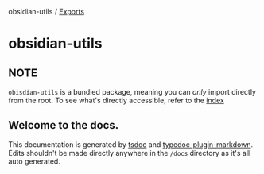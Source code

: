 obsidian-utils / [Exports](modules.md)

# obsidian-utils

## NOTE

`obisdian-utils` is a bundled package, meaning you can _only_ import directly from the root. To see what's directly accessible, refer to the [index](modules/index.md)

## Welcome to the docs.

This documentation is generated by [tsdoc](https://github.com/xperiments/TSDoc) and [typedoc-plugin-markdown](https://www.npmjs.com/package/typedoc-plugin-markdown). Edits shouldn't be made directly anywhere in the `/docs` directory as it's all auto generated.
